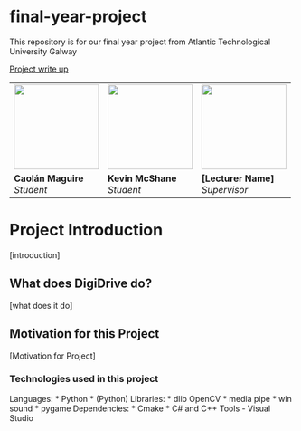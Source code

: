 # final-year-project
This repository is for our final year project from Atlantic Technological University Galway

<a href="https://docs.google.com/document/d/e/2PACX-1vRrSxWcVQKZepWYalG6M6VKSEBslYnqtnX8DPWjYuRNKFb-Kg_jSN7x4cI1bqm4sRtZvLQOVC8tHAGQ/pub">Project write up</a>

<table>
  <tr> 
    <td> <img src="https://avatars.githubusercontent.com/u/36414229?v=4" width="150px"/> </td>
    <td> <img src="https://avatars.githubusercontent.com/u/121559784?v=4" width="150px"/> </td>
    <td> 
      <img src="https://www.shutterstock.com/image-vector/vector-flat-illustration-grayscale-avatar-600nw-2281862025.jpg" width="150px"/> 
    </td>
  </tr>
  <tr>
    <td> <b>Caolán Maguire</b> <br/> <i>Student</i> </td>
    <td> <b>Kevin McShane</b> <br/> <i>Student</i> </td>
    <td> <b>[Lecturer Name]</b> <br/> <i>Supervisor</i> </td>
  </tr>
</table>


<h1>Project Introduction</h1>
[introduction]

<h2>What does DigiDrive do?</h2>
[what does it do]

<h2>Motivation for this Project</h2>
[Motivation for Project]
<h3>Technologies used in this project</h3>
Languages:
* Python
* (Python) Libraries:
* dlib
OpenCV
* media pipe
* win sound
* pygame
Dependencies:
* Cmake
* C# and C++ Tools - Visual Studio
